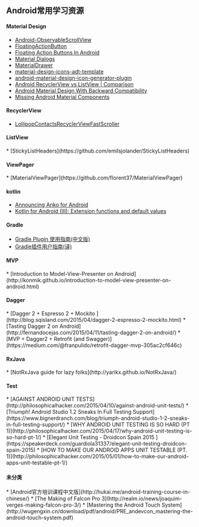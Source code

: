 ## Android常用学习资源



<h4 id=''>Material Design</h4>

* [Android-ObservableScrollView](https://github.com/ksoichiro/Android-ObservableScrollView)
* [FloatingActionButton](https://github.com/Clans/FloatingActionButton)
* [Floating Action Buttons In Android](http://www.truiton.com/2015/04/floating-action-buttons-android/)
* [Material Dialogs](https://github.com/afollestad/material-dialogs)
* [MaterialDrawer](https://github.com/mikepenz/MaterialDrawer)
* [material-design-icons-adt-template](https://github.com/intrications/material-design-icons-adt-template)
* [android-material-design-icon-generator-plugin](https://github.com/konifar/android-material-design-icon-generator-plugin)
* [Android RecyclerView vs ListView | Comparison](http://www.truiton.com/2015/03/android-recyclerview-vs-listview-comparison/)
* [Android Material Design With Backward Compatibility](http://www.truiton.com/2015/02/android-material-design-backward-compatibility/)
* [Missing Android Material Components](http://www.dmytrodanylyk.com/pages/blog/missing-material-components.html)


<h4 id='RecyclerView'>RecyclerView</h4>

* [LollipopContactsRecyclerViewFastScroller](https://github.com/AndroidDeveloperLB/LollipopContactsRecyclerViewFastScroller)


<h4 id='ListView'>ListView</h4>
* [StickyListHeaders](https://github.com/emilsjolander/StickyListHeaders)

<h4 id='ViewPager'>ViewPager</h4>
* [MaterialViewPager](https://github.com/florent37/MaterialViewPager)

<h4 id='kotlin'>kotlin</h4>

* [Announcing Anko for Android](http://blog.jetbrains.com/kotlin/2015/04/announcing-anko-for-android/)
* [Kotlin for Android (III): Extension functions and default values](http://antonioleiva.com/kotlin-android-extension-functions/)


<h4 id=''>Gradle</h4>

* [Gradle Plugin 使用指南(中文版)](http://avatarqing.github.io/Gradle-Plugin-User-Guide-Chinese-Verision/)
* [Gradle插件用户指南(译)](http://rinvay.github.io/android/2015/03/26/Gradle-Plugin-User-Guide(Translation))

<h4 id=''>MVP</h4>
* [Introduction to Model-View-Presenter on Android](http://konmik.github.io/introduction-to-model-view-presenter-on-android.html)

<h4 id=''>Dagger</h4>
* [Dagger 2 + Espresso 2 + Mockito ](http://blog.sqisland.com/2015/04/dagger-2-espresso-2-mockito.html)
* [Tasting Dagger 2 on Android](http://fernandocejas.com/2015/04/11/tasting-dagger-2-on-android/)
* [MVP + Dagger2 + Retrofit (and Swagger)](https://medium.com/@franpulido/retrofit-dagger-mvp-305ac2cf646c)

<h4 id=''>RxJava</h4>
* [NotRxJava guide for lazy folks](http://yarikx.github.io/NotRxJava/)

<h4 id='Test'>Test</h4>
* [AGAINST ANDROID UNIT TESTS](http://philosophicalhacker.com/2015/04/10/against-android-unit-tests/)
* [Triumph! Android Studio 1.2 Sneaks In Full Testing Support](https://www.bignerdranch.com/blog/triumph-android-studio-1-2-sneaks-in-full-testing-support/)
* [WHY ANDROID UNIT TESTING IS SO HARD (PT 1)](http://philosophicalhacker.com/2015/04/17/why-android-unit-testing-is-so-hard-pt-1/)
* [Elegant Unit Testing - Droidcon Spain 2015 ](https://speakerdeck.com/guardiola31337/elegant-unit-testing-droidcon-spain-2015)
* [HOW TO MAKE OUR ANDROID APPS UNIT TESTABLE (PT. 1)](http://philosophicalhacker.com/2015/05/01/how-to-make-our-android-apps-unit-testable-pt-1/)


<h4 id=''>未分类</h4>
* [Android官方培训课程中文版](http://hukai.me/android-training-course-in-chinese/)
* [The Making of Falcon Pro 3](http://realm.io/news/joaquim-verges-making-falcon-pro-3/)
* [Mastering	the	Android
Touch	System](http://wugengxin.cn/download/pdf/android/PRE_andevcon_mastering-the-android-touch-system.pdf)
